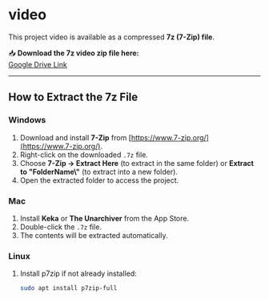 #  video

This project video is available as a compressed **7z (7-Zip) file**.

📥 **Download the 7z video zip file here:**  
[Google Drive Link](https://drive.google.com/file/d/1PxwrC_IfUrgZJzyNUmaGYDhXR_97lXQw/view?usp=sharing)

---

## How to Extract the 7z File

### Windows
1. Download and install **7-Zip** from [https://www.7-zip.org/](https://www.7-zip.org/).  
2. Right-click on the downloaded `.7z` file.  
3. Choose **7-Zip → Extract Here** (to extract in the same folder) or **Extract to "FolderName\\"** (to extract into a new folder).  
4. Open the extracted folder to access the project.  

### Mac
1. Install **Keka** or **The Unarchiver** from the App Store.  
2. Double-click the `.7z` file.  
3. The contents will be extracted automatically.  

### Linux
1. Install p7zip if not already installed:  
   ```bash
   sudo apt install p7zip-full
